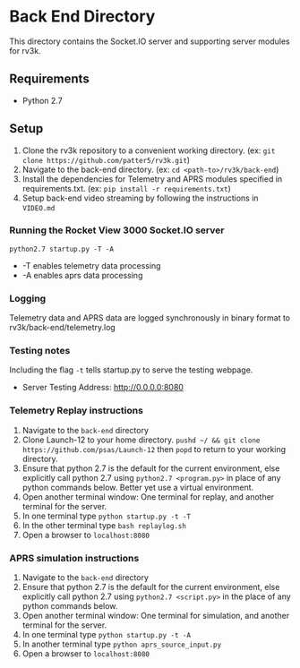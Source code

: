 # Back End Directory
This directory contains the Socket.IO server and supporting server modules for rv3k.

## Requirements
- Python 2.7

## Setup
1. Clone the rv3k repository to a convenient working directory. (ex: `git clone https://github.com/patter5/rv3k.git`)
2. Navigate to the back-end directory. (ex: `cd <path-to>/rv3k/back-end`)
3. Install the dependencies for Telemetry and APRS modules specified in requirements.txt. (ex: `pip install -r requirements.txt`)
4. Setup back-end video streaming by following the instructions in `VIDEO.md` 

### Running the Rocket View 3000 Socket.IO server
`python2.7 startup.py -T -A`
 - -T enables telemetry data processing
 - -A enables aprs data processing

### Logging
Telemetry data and APRS data are logged synchronously in binary format to rv3k/back-end/telemetry.log

### Testing notes
Including the flag `-t` tells startup.py to serve the testing webpage.
- Server Testing Address: http://0.0.0.0:8080

### Telemetry Replay instructions
1. Navigate to the `back-end` directory
1. Clone Launch-12 to your home directory. `pushd ~/ && git clone https://github.com/psas/Launch-12` then `popd` to return to your working directory.
1. Ensure that python 2.7 is the default for the current environment, else explicitly call python 2.7 using `python2.7 <program.py>` in place of any python commands below. Better yet use a virtual environment.
1. Open another terminal window: One terminal for replay, and another terminal for the server.
1. In one terminal type `python startup.py -t -T`
1. In the other terminal type `bash replaylog.sh`
1. Open a browser to `localhost:8080`


### APRS simulation instructions
1. Navigate to the `back-end` directory
1. Ensure that python 2.7 is the default for the current environment, else explicitly call python 2.7 using `python2.7 <script.py>` in the place of any python commands below.
1. Open another terminal window: One terminal for simulation, and another terminal for the server.
1. In one terminal type `python startup.py -t -A`
1. In another terminal type `python aprs_source_input.py`
1. Open a browser to `localhost:8080`



